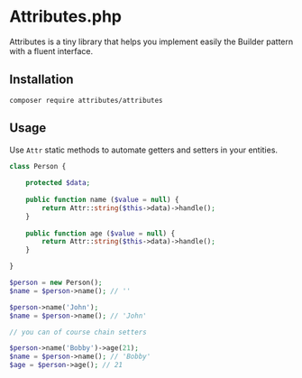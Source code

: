 Attributes.php
==============

Attributes is a tiny library that helps you implement easily the Builder pattern with a
fluent interface.


## Installation

```shell
composer require attributes/attributes
```

## Usage

Use `Attr` static methods to automate getters and setters in your entities.

```php
class Person {
    
    protected $data;
    
    public function name ($value = null) {
        return Attr::string($this->data)->handle();
    }
    
    public function age ($value = null) {
        return Attr::string($this->data)->handle();
    }

}

$person = new Person();
$name = $person->name(); // ''

$person->name('John'); 
$name = $person->name(); // 'John'

// you can of course chain setters

$person->name('Bobby')->age(21);
$name = $person->name(); // 'Bobby'
$age = $person->age(); // 21

```

